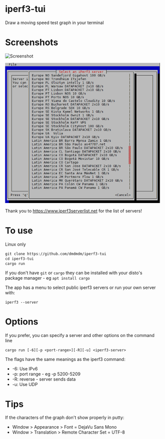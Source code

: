 # iperf3-tui
Draw a moving speed test graph in your terminal

# Screenshots
![Screenshot](iperf3-tui2.gif)

![Select Server](select-server.png)

Thank you to https://www.iperf3serverlist.net for the list of servers!

# To use
Linux only

    git clone https://github.com/dmdmdm/iperf3-tui
    cd iperf3-tui
    cargo run

If you don't have `git` or `cargo` they can be installed with your disto's
package manager - eg `apt install cargo`

The app has a menu to select public iperf3 servers or run your own server with:

    iperf3 --server

# Options
If you prefer, you can specify a server and other options on the command line

    cargo run [-6][-p <port-range>][-R][-u] <iperf3-server>

The flags have the same meanings as the iperf3 command:
- -6: Use IPv6
- -p: port range - eg -p 5200-5209
- -R: reverse - server sends data
- -u: Use UDP

# Tips
If the characters of the graph don't show properly in putty:
- Window > Appearance > Font = DejaVu Sans Mono
- Window > Translation > Remote Character Set = UTF-8
